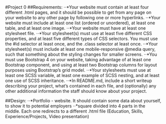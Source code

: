 #Project 0
##Requirements:
    ⋅⋅*Your website must contain at least four different .html pages, and it should be possible to get from any page on your website to any other page by following one or more hyperlinks.
    ⋅⋅*Your website must include at least one list (ordered or unordered), at least one table, and at least one image.
    ⋅⋅*Your website must have at least one stylesheet file.
    ⋅⋅*Your stylesheet(s) must use at least five different CSS properties, and at least five different types of CSS selectors. You must use the #id selector at least once, and the .class selector at least once.
    ⋅⋅*Your stylesheet(s) must include at least one mobile-responsive @media query, such that something about the styling changes for smaller screens.
    ⋅⋅*You must use Bootstrap 4 on your website, taking advantage of at least one Bootstrap component, and using at least two Bootstrap columns for layout purposes using Bootstrap’s grid model.
    ⋅⋅*Your stylesheets must use at least one SCSS variable, at least one example of SCSS nesting, and at least one use of SCSS inheritance.
    ⋅⋅*In README.md, include a short writeup describing your project, what’s contained in each file, and (optionally) any other additional information the staff should know about your project.


##Design:
    ⋅⋅*Portfolio - website. It should contain some data about yourself, to show it to potential employers
    ⋅⋅*square divided into 4 parts in the middle. Each one redirects to a different .html file (Education, Skills, Experience/Projects, Video presentation)
    
